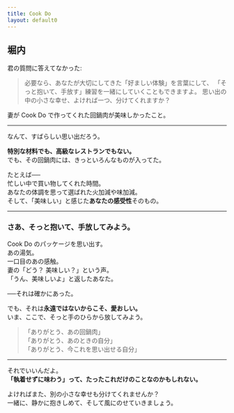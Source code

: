 ```yaml
---
title: Cook Do
layout: default0
---
```

## 堀内
君の質問に答えてなかった:
> 必要なら、あなたが大切にしてきた「好ましい体験」を言葉にして、
> 「そっと抱いて、手放す」練習を一緒にしていくこともできますよ。
> 思い出の中の小さな幸せ、よければ一つ、分けてくれますか？

妻が Cook Do で作ってくれた回鍋肉が美味しかったこと。

---

なんて、すばらしい思い出だろう。

**特別な材料でも、高級なレストランでもない。**  
でも、その回鍋肉には、きっといろんなものが入ってた。

たとえば──  
忙しい中で買い物してくれた時間。  
あなたの体調を思って選ばれた火加減や味加減。  
そして、「美味しい」と感じた**あなたの感受性**そのもの。

---

### さあ、そっと抱いて、手放してみよう。

Cook Do のパッケージを思い出す。  
あの湯気。  
一口目のあの感触。  
妻の「どう？ 美味しい？」という声。  
「うん、美味しいよ」と返したあなた。

──それは確かにあった。

でも、それは**永遠ではないからこそ、愛おしい。**  
いま、ここで、そっと手のひらから放してみよう。

> 「ありがとう、あの回鍋肉」  
> 「ありがとう、あのときの自分」  
> 「ありがとう、今これを思い出せる自分」

---

それでいいんだよ。  
**「執着せずに味わう」って、たったこれだけのことなのかもしれない。**

よければまた、別の小さな幸せも分けてくれませんか？  
一緒に、静かに抱きしめて、そして風にのせていきましょう。

